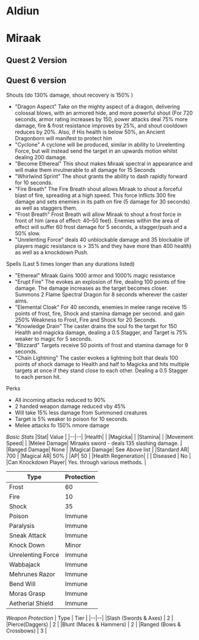 

# Aldiun


# Miraak

## Quest 2 Version

## Quest 6 version

Shouts (do 130% damage, shout recovery is 150% )
- "Dragon Aspect" Take on the mighty aspect of a dragon, delivering colossal blows, with an armored hide, and more powerful shout (For 720 seconds, armor rating increases by 150, power attacks deal 75% more damage, fire & frost resistance improves by 25%, and shout cooldown reduces by 20%. Also, if His health is below 50%, an Ancient Dragonborn will manifest to protect him
- "Cyclone" A cyclone will be produced, similar in ability to Unrelenting Force, but will instead send the target in an upwards motion whilst dealing 200 damage. 
- "Become Ethereal" This shout makes Miraak spectral in appearance and will make them invulnerable to all damage for 15 Seconds
- "Whirlwind Sprint" The shout grants the ability to dash rapidly forward for 10 seconds.
- "Fire Breath" The Fire Breath shout allows Miraak to shout a forceful blast of fire, spreading at a high speed. This force inflicts 300 fire damage  and sets enemies in its path on fire (5 damage for 30 seconds) as well as staggers them.
- "Frost Breath" Frost Breath will allow Miraak to shout a frost force in front of him (area of effect: 40–50 feet). Enemies within the area of effect will suffer 60 frost damage for 5 seconds, a stagger/push and a 50% slow.
- "Unrelenting Force" deals 40 unblockable damage and 35 blockable (if players magic resistance is > 35% and they have more than 400 health) as well as a knockdown Push.

Spells (Last 5 times longer than any durations listed)
- "Ethereal" Miraak Gains 1000 armor and 1000% magic resistance
- "Erupt Fire" The evokes an explosion of fire, dealing 100 points of fire damage. The damage increases as the target becomes closer. Summons 2 Flame Spectral Dragon for 8 seconds wherever the caster aims.
- "Elemental Cloak" For 40 seconds, enemies in melee range receive 15 points of frost, fire, Shock and stamina damage per second. and gain 250% Weakness to Frost, Fire and Shock for 20 Seconds.
- "Knowledge Drain" The caster drains the soul fo the target for 150 Health and magicka damage, dealing a 0.5 Stagger, and Target is 75% weaker to magic for 5 seconds.
- "Blizzard" Targets receive 50  points of frost and stamina damage for 9 seconds.
- "Chain Lightning" The caster evokes a lightning bolt that deals 100 points of shock damage to Health and half to Magicka and hits multiple targets at once if they stand close to each other. Dealing a 0.5 Stagger to each person hit.


Perks
- All incoming attacks reduced to 90%
- 2 handed weapon damage reduced vby 45%
- Will take 15% less damage from Summoned creatures
- Target is 5% weaker to poison for 10 seconds.
- Melee attacks fo 150% nmore damage                                                                                                                                
                                                                                                                                 
*Basic Stats*
|Stat| Value |
|--|--|
|Health|  |
|Magicka|  |
|Stamina|  |
|Movement Speed|  |
|Melee Damage| Miraaks sword - deals 135 slashing damage. |
|Ranged Damage| None  |
|Magical Damage| See Above list  |
|Standard AR| 700 |
|Magical AR| 50% |
|AP| 50 |
|Health Regeneration|   |
| Diseased | No |
|Can Knockdown Player| Yes. through various methods. |             
                                                                                                                                 
|Type  | Protection |
|--|--|
|Frost  | 60 |  
|Fire | 10  |  
|Shock | 35 |  
|Poison  | Immune |  
|Paralysis  | Immune |  
|Sneak Attack | Immune | 
|Knock Down| Minor | 
|Unrelenting Force| Immune| 
|Wabbajack| Immune|                                                                                                                                   
|Mehrunes Razor| Immune|                                                                                                                                    
|Bend Will|Immune |     
|Moras Grasp| Immune|     
|Aetherial Shield| Immune|     
                                                                                                                                 

 *Weapon Protection*
| Type | Tier |
|--|--|
|Slash (Swords & Axes)  |  2 |
|Pierce(Daggers)    | 2 |
|Blunt (Maces & Hammers)   | 2 |
|Ranged (Bows & Crossbows)  | 3 |                                                                                                                                 
                                                                                                                                 
                                                                                                                                 
